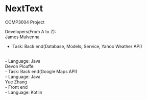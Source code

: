 # NextText
COMP3004 Project

Developers(From A to Z): 
<br />
James Mulvenna 
<br />
  - Task: Back end(Database, Models, Service, Yahoo Weather API)
<br />
  - Language: Java
<br />
Devon Plouffe
<br />
 <space />- Task: Back end(Google Maps API)
<br />
 - Language: Java
<br />
Yue Zhang 
  <br />
  - Front end
<br />
  - Language: Kotlin

